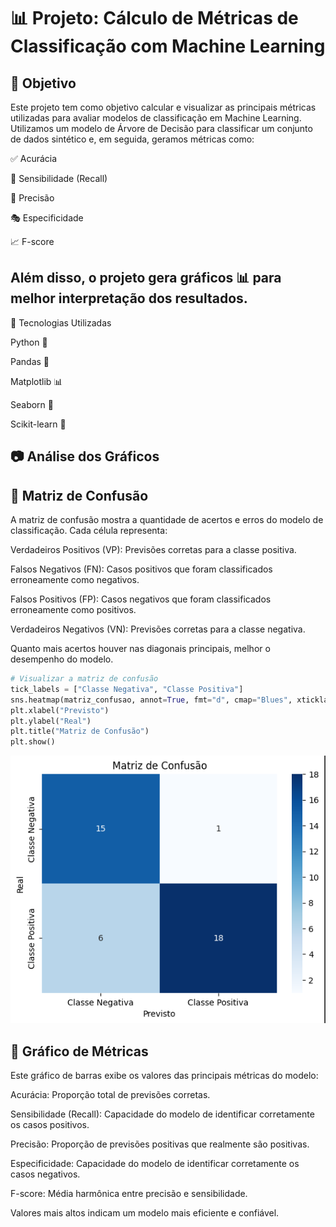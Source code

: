 # 📊 Projeto: Cálculo de Métricas de Classificação com Machine Learning

## 🎯 Objetivo

Este projeto tem como objetivo calcular e visualizar as principais métricas utilizadas para avaliar modelos de classificação em Machine Learning. Utilizamos um modelo de Árvore de Decisão para classificar um conjunto de dados sintético e, em seguida, geramos métricas como:

✅ Acurácia

🔄 Sensibilidade (Recall)

🎯 Precisão

🎭 Especificidade

📈 F-score

## Além disso, o projeto gera gráficos 📊 para melhor interpretação dos resultados.

🚀 Tecnologias Utilizadas

Python 🐍

Pandas 📑

Matplotlib 📊

Seaborn 🎨

Scikit-learn 🤖


## 📷 Análise dos Gráficos

## 📌 Matriz de Confusão



A matriz de confusão mostra a quantidade de acertos e erros do modelo de classificação. Cada célula representa:

Verdadeiros Positivos (VP): Previsões corretas para a classe positiva.

Falsos Negativos (FN): Casos positivos que foram classificados erroneamente como negativos.

Falsos Positivos (FP): Casos negativos que foram classificados erroneamente como positivos.

Verdadeiros Negativos (VN): Previsões corretas para a classe negativa.

Quanto mais acertos houver nas diagonais principais, melhor o desempenho do modelo.

``` python
# Visualizar a matriz de confusão
tick_labels = ["Classe Negativa", "Classe Positiva"]
sns.heatmap(matriz_confusao, annot=True, fmt="d", cmap="Blues", xticklabels=tick_labels, yticklabels=tick_labels)
plt.xlabel("Previsto")
plt.ylabel("Real")
plt.title("Matriz de Confusão")
plt.show()
```

![Matriz Confusao](https://github.com/Rafae1040/metricas_avaliacao/blob/main/Matriz%20Confusao.png)


## 📌 Gráfico de Métricas


Este gráfico de barras exibe os valores das principais métricas do modelo:

Acurácia: Proporção total de previsões corretas.

Sensibilidade (Recall): Capacidade do modelo de identificar corretamente os casos positivos.

Precisão: Proporção de previsões positivas que realmente são positivas.

Especificidade: Capacidade do modelo de identificar corretamente os casos negativos.

F-score: Média harmônica entre precisão e sensibilidade.

Valores mais altos indicam um modelo mais eficiente e confiável.

